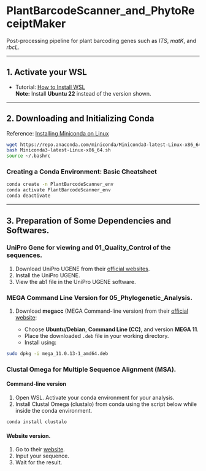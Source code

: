 
# PlantBarcodeScanner_and_PhytoReceiptMaker

Post-processing pipeline for plant barcoding genes such as *ITS*, *matK*, and *rbcL*.

---

## 1. Activate your WSL

- Tutorial: [How to Install WSL](https://www.youtube.com/watch?v=5RTSlby-l9w)  
  **Note:** Install **Ubuntu 22** instead of the version shown.

---

## 2. Downloading and Initializing Conda

Reference: [Installing Miniconda on Linux](https://www.anaconda.com/docs/getting-started/miniconda/install#linux-terminal-installer)

```bash
wget https://repo.anaconda.com/miniconda/Miniconda3-latest-Linux-x86_64.sh
bash Miniconda3-latest-Linux-x86_64.sh
source ~/.bashrc
````

### Creating a Conda Environment: Basic Cheatsheet

```bash
conda create -n PlantBarcodeScanner_env
conda activate PlantBarcodeScanner_env
conda deactivate
```

---

## 3. Preparation of Some Dependencies and Softwares. 

### UniPro Gene for viewing and 01_Quality_Control of the sequences.
1. Download UniPro UGENE from their [official websites](https://ugene.net/download-all.html). 
2. Install the UniPro UGENE. 
3. View the ab1 file in the UniPro UGENE software. 

### MEGA Command Line Version for 05_Phylogenetic_Analysis. 
1. Download **megacc** (MEGA Command-line version) from their [official website](https://www.megasoftware.net/):

   * Choose **Ubuntu/Debian**, **Command Line (CC)**, and version **MEGA 11**.
   * Place the downloaded `.deb` file in your working directory.
   * Install using:

```bash
sudo dpkg -i mega_11.0.13-1_amd64.deb
```

### Clustal Omega for Multiple Sequence Alignment (MSA).

#### Command-line version 
1. Open WSL. Activate your conda environment for your analysis.  
2. Install Clustal Omega (clustalo) from conda using the script below while inside the conda environment.

```bash
conda install clustalo
```
#### Website version. 
1. Go to their [website](https://www.ebi.ac.uk/jdispatcher/msa/clustalo). 
2. Input your sequence. 
3. Wait for the result. 